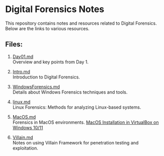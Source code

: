 # Digital Forensics Notes

This repository contains notes and resources related to Digital Forensics. Below are the links to various resources.

## Files:

1. [Day01.md](https://github.com/sector21/DigitalForensicsNotes/blob/main/Day01.md)  
   Overview and key points from Day 1.

2. [Intro.md](https://github.com/sector21/DigitalForensicsNotes/blob/main/Intro.md)  
   Introduction to Digital Forensics.

3. [WindowsForensics.md](https://github.com/sector21/DigitalForensicsNotes/blob/main/WindowsForensics.md)  
   Details about Windows Forensics techniques and tools.

4. [linux.md](https://github.com/sector21/DigitalForensicsNotes/blob/main/linux.md)  
   Linux Forensics: Methods for analyzing Linux-based systems.

5. [MacOS.md](https://github.com/sector21/DigitalForensicsNotes/blob/main/MacOS.md)  
   Forensics in MacOS environments.
   [MacOS Installation in VirtualBox on Windows 10/11](https://github.com/sector21/DigitalForensicsNotes/blob/main/MacOS-VM_Installation.md)

6. [Villain.md](https://github.com/sector21/DigitalForensicsNotes/blob/main/Villain.md)  
   Notes on using Villain Framework for penetration testing and exploitation.
